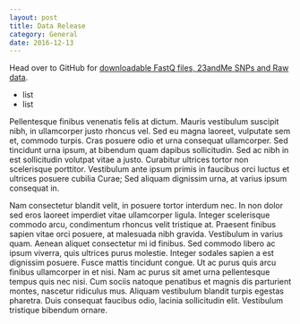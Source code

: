```yaml
---
layout: post
title: Data Release
category: General
date: 2016-12-13
---
```


Head over to GitHub for
[downloadable FastQ files, 23andMe SNPs and Raw data](https://github.com/nanoporetech/ONTHG1).

 * list
 * list

Pellentesque finibus venenatis felis at dictum. Mauris vestibulum suscipit nibh, in ullamcorper justo rhoncus vel. Sed eu magna laoreet, vulputate sem et, commodo turpis. Cras posuere odio et urna consequat ullamcorper. Sed tincidunt urna ipsum, at bibendum quam dapibus sollicitudin. Sed ac nibh in est sollicitudin volutpat vitae a justo. Curabitur ultrices tortor non scelerisque porttitor. Vestibulum ante ipsum primis in faucibus orci luctus et ultrices posuere cubilia Curae; Sed aliquam dignissim urna, at varius ipsum consequat in.

Nam consectetur blandit velit, in posuere tortor interdum nec. In non dolor sed eros laoreet imperdiet vitae ullamcorper ligula. Integer scelerisque commodo arcu, condimentum rhoncus velit tristique at. Praesent finibus sapien vitae orci posuere, at malesuada nibh gravida. Vestibulum in varius quam. Aenean aliquet consectetur mi id finibus. Sed commodo libero ac ipsum viverra, quis ultrices purus molestie. Integer sodales sapien a est dignissim posuere. Fusce mattis tincidunt congue. Ut ac purus quis arcu finibus ullamcorper in et nisi. Nam ac purus sit amet urna pellentesque tempus quis nec nisi. Cum sociis natoque penatibus et magnis dis parturient montes, nascetur ridiculus mus. Aliquam vestibulum blandit turpis egestas pharetra. Duis consequat faucibus odio, lacinia sollicitudin elit. Vestibulum tristique bibendum ornare.
